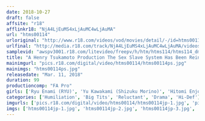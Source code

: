 ```yaml
---
date: 2018-10-27
draft: false
affsite: "r18"
afflinkr18: "NjA4LjEuMS4xLjAuMC4wLjAuMA"
url: "htms00114"
urloriginal: "http://www.r18.com/videos/vod/movies/detail/-/id=htms00114"
urlfinal: "http://media.r18.com/track/NjA4LjEuMS4xLjAuMC4wLjAuMA/videos/vod/movies/detail/-/id=htms00114"
samplevid: "awspv3001.r18.com/litevideo/freepv/h/htm/htms114/htms114_dmb_w.mp4"
title: "A Henry Tsukamoto Production The Sex Slave System Has Been Reinstated Beautiful Bodies, Teased And Toyed With"
mainimgurl: "pics.r18.com/digital/video/htms00114/htms00114ps.jpg"
mainimgs: "htms00114ps.jpg"
releasedate: "Mar. 11, 2018"
duration: 99
productioncomp: "FA Pro"
girls: ['Ryu Enami (RYU)', 'Yu Kawakami (Shizuku Morino)', 'Hitomi Enjoji', 'Nozomi Hatzuki', 'Yui Kawagoe', 'Tsugumi Mutou', 'Shiori Amami', 'Sumire Seto']
categories: ['Humiliation', 'Big Tits', 'Reluctant', 'Drama', 'Hi-Def']
imgurls: ['pics.r18.com/digital/video/htms00114/htms00114jp-1.jpg', 'pics.r18.com/digital/video/htms00114/htms00114jp-2.jpg', 'pics.r18.com/digital/video/htms00114/htms00114jp-3.jpg', 'pics.r18.com/digital/video/htms00114/htms00114jp-4.jpg', 'pics.r18.com/digital/video/htms00114/htms00114jp-5.jpg', 'pics.r18.com/digital/video/htms00114/htms00114jp-6.jpg', 'pics.r18.com/digital/video/htms00114/htms00114jp-7.jpg', 'pics.r18.com/digital/video/htms00114/htms00114jp-8.jpg', 'pics.r18.com/digital/video/htms00114/htms00114jp-9.jpg', 'pics.r18.com/digital/video/htms00114/htms00114jp-10.jpg', 'pics.r18.com/digital/video/htms00114/htms00114jp-11.jpg', 'pics.r18.com/digital/video/htms00114/htms00114jp-12.jpg', 'pics.r18.com/digital/video/htms00114/htms00114jp-13.jpg', 'pics.r18.com/digital/video/htms00114/htms00114jp-14.jpg', 'pics.r18.com/digital/video/htms00114/htms00114jp-15.jpg', 'pics.r18.com/digital/video/htms00114/htms00114jp-16.jpg', 'pics.r18.com/digital/video/htms00114/htms00114jp-17.jpg', 'pics.r18.com/digital/video/htms00114/htms00114jp-18.jpg', 'pics.r18.com/digital/video/htms00114/htms00114jp-19.jpg', 'pics.r18.com/digital/video/htms00114/htms00114jp-20.jpg']
imgs: ['htms00114jp-1.jpg', 'htms00114jp-2.jpg', 'htms00114jp-3.jpg', 'htms00114jp-4.jpg', 'htms00114jp-5.jpg', 'htms00114jp-6.jpg', 'htms00114jp-7.jpg', 'htms00114jp-8.jpg', 'htms00114jp-9.jpg', 'htms00114jp-10.jpg', 'htms00114jp-11.jpg', 'htms00114jp-12.jpg', 'htms00114jp-13.jpg', 'htms00114jp-14.jpg', 'htms00114jp-15.jpg', 'htms00114jp-16.jpg', 'htms00114jp-17.jpg', 'htms00114jp-18.jpg', 'htms00114jp-19.jpg', 'htms00114jp-20.jpg']
---
```

